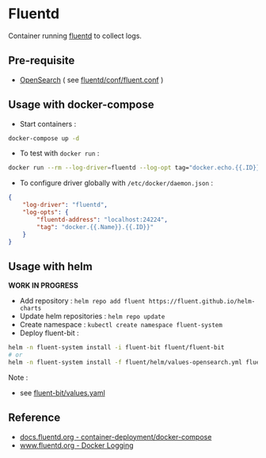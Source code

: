 # Fluentd

Container running [fluentd](https://www.fluentd.org/) to collect logs.

## Pre-requisite

* [OpenSearch](../opensearch/README.md) ( see [fluentd/conf/fluent.conf](fluentd/conf/fluent.conf) )

## Usage with docker-compose

* Start containers :

```bash
docker-compose up -d
```

* To test with `docker run` :

```bash
docker run --rm --log-driver=fluentd --log-opt tag="docker.echo.{{.ID}}" ubuntu echo '{"message":"hello world!"}'
```

* To configure driver globally with `/etc/docker/daemon.json` :

```json
{
    "log-driver": "fluentd",
    "log-opts": {
        "fluentd-address": "localhost:24224",
        "tag": "docker.{{.Name}}.{{.ID}}"
    }
}
```

## Usage with helm

**WORK IN PROGRESS**

* Add repository : `helm repo add fluent https://fluent.github.io/helm-charts`
* Update helm repositories : `helm repo update`
* Create namespace : `kubectl create namespace fluent-system`
* Deploy fluent-bit :

```bash
helm -n fluent-system install -i fluent-bit fluent/fluent-bit
# or
helm -n fluent-system install -f fluent/helm/values-opensearch.yml fluent-bit fluent/fluent-bit
```

Note :

* see [fluent-bit/values.yaml](https://github.com/fluent/helm-charts/blob/main/charts/fluent-bit/values.yaml)

## Reference

* [docs.fluentd.org - container-deployment/docker-compose](https://docs.fluentd.org/container-deployment/docker-compose)
* [www.fluentd.org - Docker Logging](https://www.fluentd.org/guides/recipes/docker-logging)
